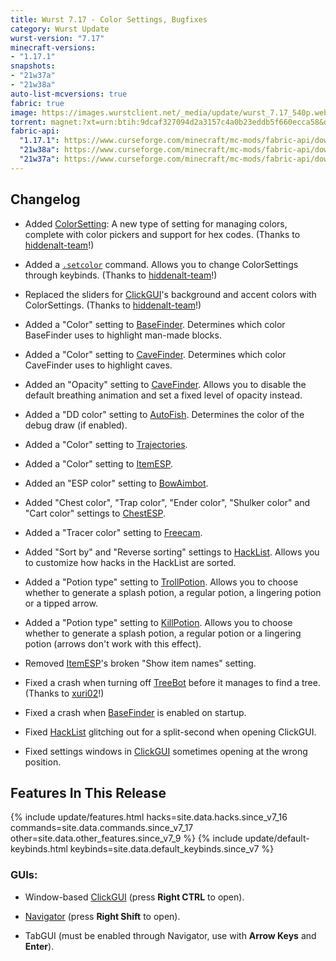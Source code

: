 ```yaml
---
title: Wurst 7.17 - Color Settings, Bugfixes
category: Wurst Update
wurst-version: "7.17"
minecraft-versions:
- "1.17.1"
snapshots:
- "21w37a"
- "21w38a"
auto-list-mcversions: true
fabric: true
image: https://images.wurstclient.net/_media/update/wurst_7.17_540p.webp
torrent: magnet:?xt=urn:btih:9dcaf327094d2a3157c4a0b23eddb5f660ecca58&dn=Wurst%207.17&tr=udp%3a%2f%2ftracker.opentrackr.org%3a1337%2fannounce&tr=udp%3a%2f%2fopen.tracker.cl%3a1337%2fannounce&tr=udp%3a%2f%2f9.rarbg.com%3a2810%2fannounce&tr=udp%3a%2f%2ftracker.openbittorrent.com%3a6969%2fannounce&tr=udp%3a%2f%2fexodus.desync.com%3a6969%2fannounce&tr=udp%3a%2f%2fwww.torrent.eu.org%3a451%2fannounce&tr=udp%3a%2f%2fvibe.sleepyinternetfun.xyz%3a1738%2fannounce&tr=udp%3a%2f%2ftracker1.bt.moack.co.kr%3a80%2fannounce&tr=udp%3a%2f%2ftracker.zerobytes.xyz%3a1337%2fannounce&tr=udp%3a%2f%2ftracker.torrent.eu.org%3a451%2fannounce&tr=udp%3a%2f%2ftracker.theoks.net%3a6969%2fannounce&tr=udp%3a%2f%2ftracker.srv00.com%3a6969%2fannounce&tr=udp%3a%2f%2ftracker.pomf.se%3a80%2fannounce&tr=udp%3a%2f%2ftracker.ololosh.space%3a6969%2fannounce&tr=udp%3a%2f%2ftracker.monitorit4.me%3a6969%2fannounce&tr=udp%3a%2f%2ftracker.moeking.me%3a6969%2fannounce&tr=udp%3a%2f%2ftracker.lelux.fi%3a6969%2fannounce&tr=udp%3a%2f%2ftracker.leech.ie%3a1337%2fannounce&tr=udp%3a%2f%2ftracker.jordan.im%3a6969%2fannounce&tr=udp%3a%2f%2ftracker.blacksparrowmedia.net%3a6969%2fannounce
fabric-api:
  "1.17.1": https://www.curseforge.com/minecraft/mc-mods/fabric-api/download/3454922
  "21w38a": https://www.curseforge.com/minecraft/mc-mods/fabric-api/download/3469467
  "21w37a": https://www.curseforge.com/minecraft/mc-mods/fabric-api/download/3467603
---
```

## Changelog

- Added [ColorSetting](https://wurst.wiki/colorsetting): A new type of setting for managing colors, complete with color pickers and support for hex codes. (Thanks to <a href="https://github.com/Wurst-Imperium/Wurst7/pull/455" target="_blank">hiddenalt-team</a>!)

- Added a [`.setcolor`](https://wurst.wiki/cmd/setcolor) command. Allows you to change ColorSettings through keybinds. (Thanks to <a href="https://github.com/Wurst-Imperium/Wurst7/pull/455" target="_blank">hiddenalt-team</a>!)

- Replaced the sliders for [ClickGUI](https://wurst.wiki/clickgui)'s background and accent colors with ColorSettings. (Thanks to <a href="https://github.com/Wurst-Imperium/Wurst7/pull/455" target="_blank">hiddenalt-team</a>!)

- Added a "Color" setting to [BaseFinder](https://wurst.wiki/basefinder). Determines which color BaseFinder uses to highlight man-made blocks.

- Added a "Color" setting to [CaveFinder](https://wurst.wiki/cavefinder). Determines which color CaveFinder uses to highlight caves.

- Added an "Opacity" setting to [CaveFinder](https://wurst.wiki/cavefinder). Allows you to disable the default breathing animation and set a fixed level of opacity instead.

- Added a "DD color" setting to [AutoFish](https://wurst.wiki/autofish). Determines the color of the debug draw (if enabled).

- Added a "Color" setting to [Trajectories](https://wurst.wiki/trajectories).

- Added a "Color" setting to [ItemESP](https://wurst.wiki/itemesp).

- Added an "ESP color" setting to [BowAimbot](https://wurst.wiki/bowaimbot).

- Added "Chest color", "Trap color", "Ender color", "Shulker color" and "Cart color" settings to [ChestESP](https://wurst.wiki/chestesp).

- Added a "Tracer color" setting to [Freecam](https://wurst.wiki/freecam).

- Added "Sort by" and "Reverse sorting" settings to [HackList](https://wurst.wiki/hacklist). Allows you to customize how hacks in the HackList are sorted.

- Added a "Potion type" setting to [TrollPotion](https://wurst.wiki/trollpotion). Allows you to choose whether to generate a splash potion, a regular potion, a lingering potion or a tipped arrow.

- Added a "Potion type" setting to [KillPotion](https://wurst.wiki/killpotion). Allows you to choose whether to generate a splash potion, a regular potion or a lingering potion (arrows don't work with this effect).

- Removed [ItemESP](https://wurst.wiki/itemesp)'s broken "Show item names" setting.

- Fixed a crash when turning off [TreeBot](https://wurst.wiki/treebot) before it manages to find a tree. (Thanks to <a href="https://github.com/xuri02" target="_blank">xuri02</a>!)

- Fixed a crash when [BaseFinder](https://wurst.wiki/basefinder) is enabled on startup.

- Fixed [HackList](https://wurst.wiki/hacklist) glitching out for a split-second when opening ClickGUI.

- Fixed settings windows in [ClickGUI](https://wurst.wiki/clickgui) sometimes opening at the wrong position.

## Features In This Release

{% include update/features.html hacks=site.data.hacks.since_v7_16 commands=site.data.commands.since_v7_17 other=site.data.other_features.since_v7_9 %}
{% include update/default-keybinds.html keybinds=site.data.default_keybinds.since_v7 %}

### GUIs:

- Window-based [ClickGUI](https://wurst.wiki/clickgui) (press **Right CTRL** to open).

- [Navigator](https://wurst.wiki/navigator) (press **Right Shift** to open).

- TabGUI (must be enabled through Navigator, use with **Arrow Keys** and **Enter**).
